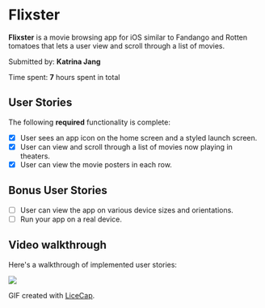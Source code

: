 # Flixster

**Flixster** is a movie browsing app for iOS similar to Fandango and Rotten tomatoes that lets a user view and scroll through a list of movies.  

Submitted by: **Katrina Jang** 

Time spent: **7** hours spent in total 

## User Stories 

The following **required** functionality is complete: 
* [x] User sees an app icon on the home screen and a styled launch screen.
* [x] User can view and scroll through a list of movies now playing in theaters.
* [x] User can view the movie posters in each row.

## Bonus User Stories 
* [ ] User can view the app on various device sizes and orientations.
* [ ] Run your app on a real device.

## Video walkthrough 

Here's a walkthrough of implemented user stories:

![](https://i.imgur.com/R30bJPy.gif)

GIF created with [LiceCap](http://www.cockos.com/licecap/).

